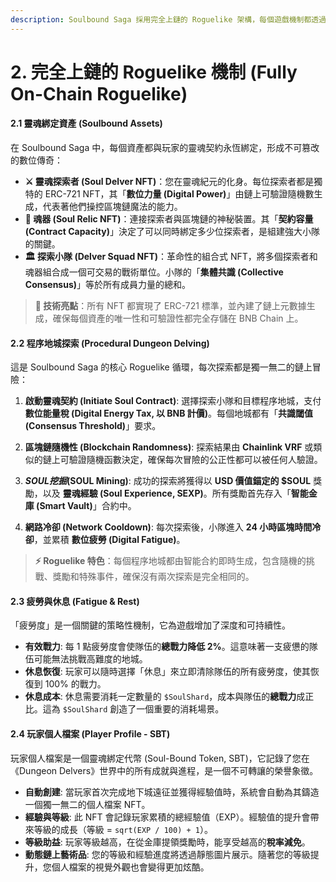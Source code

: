 ```yaml
---
description: Soulbound Saga 採用完全上鏈的 Roguelike 架構，每個遊戲機制都透過智能合約實現真正的去中心化體驗。
---
```


# 2. 完全上鏈的 Roguelike 機制 (Fully On-Chain Roguelike)

#### **2.1 靈魂綁定資產 (Soulbound Assets)**

在 Soulbound Saga 中，每個資產都與玩家的靈魂契約永恆綁定，形成不可篡改的數位傳奇：

* **⚔️ 靈魂探索者 (Soul Delver NFT)**：您在靈魂紀元的化身。每位探索者都是獨特的 ERC-721 NFT，其「**數位力量 (Digital Power)**」由鏈上可驗證隨機數生成，代表著他們操控區塊鏈魔法的能力。
* **🔮 魂器 (Soul Relic NFT)**：連接探索者與區塊鏈的神秘裝置。其「**契約容量 (Contract Capacity)**」決定了可以同時綁定多少位探索者，是組建強大小隊的關鍵。
* **🏛️ 探索小隊 (Delver Squad NFT)**：革命性的組合式 NFT，將多個探索者和魂器組合成一個可交易的戰術單位。小隊的「**集體共識 (Collective Consensus)**」等於所有成員力量的總和。

> **🔗 技術亮點**：所有 NFT 都實現了 ERC-721 標準，並內建了鏈上元數據生成，確保每個資產的唯一性和可驗證性都完全存儲在 BNB Chain 上。

#### **2.2 程序地城探索 (Procedural Dungeon Delving)**

這是 Soulbound Saga 的核心 Roguelike 循環，每次探索都是獨一無二的鏈上冒險：

1. **啟動靈魂契約 (Initiate Soul Contract)**: 選擇探索小隊和目標程序地城，支付 **數位能量稅 (Digital Energy Tax, 以 BNB 計價)**。每個地城都有「**共識閾值 (Consensus Threshold)**」要求。

2. **區塊鏈隨機性 (Blockchain Randomness)**: 探索結果由 **Chainlink VRF** 或類似的鏈上可驗證隨機函數決定，確保每次冒險的公正性都可以被任何人驗證。

3. **$SOUL 挖掘 ($SOUL Mining)**: 成功的探索將獲得以 **USD 價值錨定的 $SOUL** 獎勵，以及 **靈魂經驗 (Soul Experience, SEXP)**。所有獎勵首先存入「**智能金庫 (Smart Vault)**」合約中。

4. **網路冷卻 (Network Cooldown)**: 每次探索後，小隊進入 **24 小時區塊時間冷卻**，並累積 **數位疲勞 (Digital Fatigue)**。

> **⚡ Roguelike 特色**：每個程序地城都由智能合約即時生成，包含隨機的挑戰、獎勵和特殊事件，確保沒有兩次探索是完全相同的。

#### **2.3 疲勞與休息 (Fatigue & Rest)**

「疲勞度」是一個關鍵的策略性機制，它為遊戲增加了深度和可持續性。

* **有效戰力**: 每 1 點疲勞度會使隊伍的**總戰力降低 2%**。這意味著一支疲憊的隊伍可能無法挑戰高難度的地城。
* **休息恢復**: 玩家可以隨時選擇「休息」來立即清除隊伍的所有疲勞度，使其恢復到 100% 的戰力。
* **休息成本**: 休息需要消耗一定數量的 `$SoulShard`，成本與隊伍的**總戰力**成正比。這為 `$SoulShard` 創造了一個重要的消耗場景。

#### **2.4 玩家個人檔案 (Player Profile - SBT)**

玩家個人檔案是一個靈魂綁定代幣 (Soul-Bound Token, SBT)，它記錄了您在《Dungeon Delvers》世界中的所有成就與進程，是一個不可轉讓的榮譽象徵。

* **自動創建**: 當玩家首次完成地下城遠征並獲得經驗值時，系統會自動為其鑄造一個獨一無二的個人檔案 NFT。
* **經驗與等級**: 此 NFT 會記錄玩家累積的總經驗值（EXP）。經驗值的提升會帶來等級的成長（等級 = `sqrt(EXP / 100) + 1`）。
* **等級助益**: 玩家等級越高，在從金庫提領獎勵時，能享受越高的**稅率減免**。
* **動態鏈上藝術品**: 您的等級和經驗進度將透過靜態圖片展示。隨著您的等級提升，您個人檔案的視覺外觀也會變得更加炫酷。
